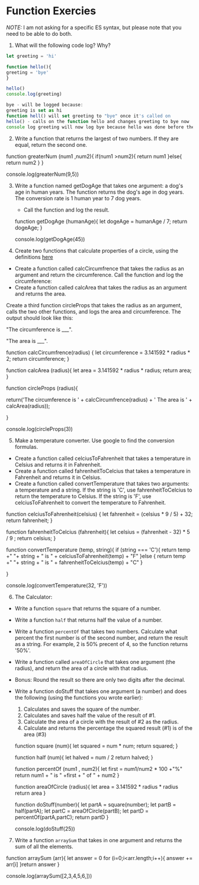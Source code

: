 # Function Exercies
_NOTE:_ I am not asking for a specific ES syntax, but please note that you need to be able to do both.

1. What will the following code log? Why?
  ```js
let greeting = 'hi'

function hello(){
  greeting = 'bye'
}

hello()
console.log(greeting)

bye - will be logged because:
greeting is set as hi
function hell() will set greeting to "bye" once it's called on
hello() - calls on the function hello and changes greeting to bye now
console log greeting will now log bye because hello was done before the console log - if hello() was not done before the console log then greeting would log hi

  ```

 2. Write a function that returns the largest of two numbers. If they are equal, return the second one.

 function greaterNum (num1 ,num2){
   if(num1 >num2){
     return num1
   }else{
     return num2
   }
 }

 console.log(greaterNum(9,5))

 3. Write a function named getDogAge that takes one argument: a dog's age in human years. The function returns the dog's age in dog years. The conversion rate is 1 human year to 7 dog years.

    * Call the function and log the result.

    function getDogAge (humanAge){
    let dogeAge = humanAge / 7;
    return dogeAge;
    }

    console.log(getDogAge(45))

4. Create two functions that calculate properties of a circle, using the definitions [here](http://math2.org/math/geometry/circles.htm)

  * Create a function called calcCircumfrence that takes the radius as an argument and return the circumference. Call the function and log the circumference:
  * Create a function called calcArea that takes the radius as an argument and returns the area.

Create a third function circleProps that takes the radius as an argument, calls the two other functions, and logs the area and circumference. The output should look like this:

"The circumference is ___".

 "The area is ___".

 function calcCircumfrence(radius) {
 let circumference = 3.141592 * radius * 2;
 return circumference;
 }

 function calcArea (radius){
   let area = 3.141592 * radius * radius;
   return area;
 }

 function circleProps (radius){

   return('The circumference is ' + calcCircumfrence(radius) +
   ' The area is ' + calcArea(radius));

 }


 console.log(circleProps(3))

5. Make a temperature converter. Use google to find the conversion formulas.

  * Create a function called celciusToFahrenheit that takes a temperature in Celsius and returns it in Fahrenheit.
  * Create a function called fahrenheitToCelcius that takes a temperature in Fahrenheit and returns it in Celsius.
  * Create a function called convertTemperature that takes two arguments: a temperature and a string. If the string is 'C', use fahrenheitToCelcius to return the temperature to Celsius. If the string is 'F', use celciusToFahrenheit to convert the temperature to Fahrenheit.





  function celciusToFahrenheit(celsius) {
  let fahrenheit = (celsius * 9 / 5) + 32;
  return fahrenheit;
  }

  function fahrenheitToCelcius (fahrenheit){
    let celsius = (fahrenheit - 32) * 5 / 9 ;
    return celsius;
  }

  function convertTemperature (temp, string){
    if (string === 'C'){
    return temp +" "+ string + " is " + celciusToFahrenheit(temp) + "F"
    }else {
    return temp +" "+ string + " is " + fahrenheitToCelcius(temp) + "C"
    }

  }


  console.log(convertTemperature(32, 'F'))


6. The Calculator:

  * Write a function `square` that returns the square of a number.
  * Write a function `half` that returns half the value of a number.
  * Write a function `percentOf` that takes two numbers. Calculate what percent the first number is of the second number, and return the result as a string. For example, 2 is 50% precent of 4, so the function returns '50%'.
  * Write a function called `areaOfCircle` that takes one argument (the radius), and return the area of a circle with that radius.
  * Bonus: Round the result so there are only two digits after the decimal.
  * Write a function doStuff that takes one argument (a number) and does the following (using the functions you wrote earlier):
      1. Calculates and saves the square of the number.
      2. Calculates and saves half the value of the result of #1.
      3. Calculate the area of a circle with the result of #2 as the radius.
      4. Calculate and returns the percentage the squared result (#1) is of the area (#3)

      function square (num){
      let squared = num * num;
      return squared;
      }

      function half (num){
        let halved = num / 2
        return halved;
      }

      function percentOf (num1 , num2){
      let first = num1/num2 * 100 +"%"
      return num1 + " is " +first + " of " + num2
      }

      function areaOfCircle (radius){
        let area = 3.141592 * radius * radius
        return area
      }

      function doStuff(number){
        let partA = square(number);
        let partB = half(partA);
        let partC = areaOfCircle(partB);
        let partD = percentOf(partA,partC);
        return  partD
      }

      console.log(doStuff(25))


7. Write a function `arraySum` that takes in one argument and returns the sum of all the elements.



function arraySum (arr){
let answer = 0
for (i=0;i<arr.length;i++){
  answer += arr[i]
}return answer
}

console.log(arraySum([2,3,4,5,6,]))
